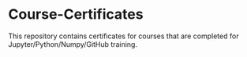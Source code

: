 # Course-Certificates
This repository contains certificates for courses that are completed for Jupyter/Python/Numpy/GitHub training.
